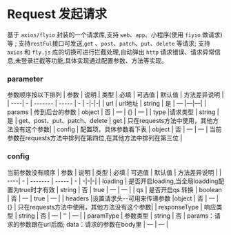   # Request 发起请求
基于 `axios/flyio` 封装的一个请求库,支持 `web`、`app`、小程序(使用 `fiyio` 做请求)等 ; 支持`restFul`接口可发送,`get` 、`post`、`patch`、`put`、`delete` 等请求; 支持 `axios` 和 `fly.js` 库的切换可进行拦截处理,自动弹出 `http` 请求错误、请求异常信息,未登录拦截等功能,具体实现通过配置参数、方法等实现。
 
 
### parameter
参数顺序按以下排列
| 参数   | 说明 | 类型  | 必填 | 可选值 | 默认值 | 方法差异说明 |
| ----| - | ------- | ----- | - | -|-|-|
| url  | url地址 | string | 是 | — |—|—|
| params  | 传到后台的参数 | object | 否 | — | {} | — |
| type  |请求类型 | string | 是 | get、post、put、patch、delete | get | 只在requests方法中使用，其他方法没有这个参数| 
| config  | 配置项，具体参数看下表 | object | 否 | — | — | 当前参数在requests方法中排列在第四位,在其他方法中排列在第三位 |


### config
当前参数没有顺序
| 参数   | 说明 | 类型  | 必填 | 可选值 | 默认值 | 方法差异说明 |
| ----| - | ------- | ----- | - | -|-|-|
| loading  | 是否开启loading,当全局loadding配置为true时才有效 | string | 否 | true | — | — |
| qs  | 是否开启qs 转换 | boolean | 否 | — | true | — |
| headers  |设置请求头--可用来传递参数 |object | 否 | —  | {} | 只在requests方法中使用，其他方法没有这个参数| 
| responseType  | 响应类型 | string | 否 | — | '' | —  |
| paramType  | 参数类型 | string | 否 | params：请求的参数跟在url后面; data：请求的参数在body里 | — | — |